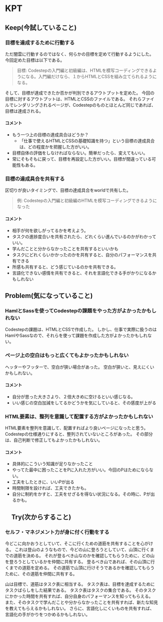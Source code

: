 # KPT

## Keep(今試していること)

### 目標を達成するために行動する

ただ闇雲に行動するのではなく、何らかの目標を定めて行動するようにした。
今回定めた目標は以下である。

>目標: Codestepの入門編と初級編は、HTMLを模写コーディングできるようになる。入門編だけなら、１からHTMLとCSSを組み立てられるようになる。

そして、目標が達成できたか否かが判別できるアウトプットを定めた。
今回の目標に対するアウトプットは、HTMLとCSSのファイルである。
それらファイルでレンダリングされるページが、Codestepのものとほとんど同じであれば、目標は達成される。

#### コメント
- もう一つ上の目標の達成具合はどうか？
  - 「仕事で使えるHTMLとCSSの基礎知識を持つ」という目標の達成具合は、どの程度かを把握した方がいい。
- 目標自体の評価をしなければならない。簡単だったら、変えてもいい。
- 常にそもそもに戻って、目標を再設定した方がいい。目標が間違っている可能性もある。

### 目標の達成具合を共有する

区切りが良いタイミングで、目標の達成具合をworldで共有した。
>例: Codestepの入門編と初級編のHTMLを模写コーディングできるようになった

#### コメント
- 相手が何を欲しがってるかを考えよう。
- タスクの進捗度合いを共有されたら、どれくらい進んでいるのかがわかっていい。
- 学んだことと分からなかったことを共有するといいかも
- タスクにどれくらいかかったのかを共有すると、自分のパフォーマンスを共有できる
- 所感も共有すると、どう感じているのかを共有できる。
- 言語化できない感情を共有できると、それを言語化できる手がかりになるかもしれない

## Problem(気になっていること)

### HamlとSassを使ってCodestepの課題をやった方がよかったかもしれない

Codestepの課題は、HTMLとCSSで作成した。
しかし、仕事で実際に扱うのはHamlやSassなので、それらを使って課題を作成した方がよかったかもしれない。

### ページ上の空白はもっと広くてもよかったかもしれない

ヘッターやフッターで、空白が狭い場合があった。
空白が狭いと、見えにくいかもしれない。

#### コメント
- 自分が思った大きさより、２倍大きめに空けるといい感じなる。
- いい感じの空白加減をしてるかどうかを気にしていると、その感度が上がる

### HTML要素は、整列を意識して配置する方がよかったかもしれない

HTML要素を整列を意識して、配置すればより良いページになったと思う。
Codestepの仕様通りにすると、整列されていないところがあった。
その部分は、自己判断で修正してもよかったかもしれない。

#### コメント

- 具体的にこういう知識が足りなかったこと
- やってた最中に困ったことをPに入れた方がいい。今回のPはためにならない。
- 工夫をしたときに、いいPが出る
- 時間制限を設ければ、工夫できたかも。
- 自分に制約をかすと、工夫をせざるを得ない状況になる。その時に、Pが出るかも。

## 　Try(次からすること)

### セルフ・マネジメント力が身に付く行動をする

今どこに向かおうとしていて、そこに行くための道筋を共有することを心がける。
これは登山のようなもので、今どの山に登ろうとしていて、山頂に行くまでの道筋を決める。
それが登るべき山なのかを確認してもらうために、どの山を登ろうとしているかを仲間に共有する。
登るべき山であれば、その山頂に行くまでの道筋を定める。
その道筋で山頂に行けそうであるかを確認してもらうために、その道筋を仲間に共有する。

山は目標で、道筋はタスク表に相当する。
タスク表は、目標を達成するためにタスクばらしをした結果である。
タスク表はタスクの集合である。
そのタスクにかかった時間を共有すれば、自分自身のパフォーマンスを知ってもらえる。
また、そのタスクで学んだことや分からなかったことを共有すれば、新たな知見を教えてもらえるかもしれない。
さらに、言語化しにくいものを共有すれば、言語化の手がかりをつかめるかもしれない。